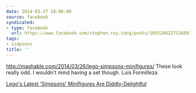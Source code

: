 ```yaml
---
date: 2014-03-27 18:06:00
source: facebook
syndicated:
- type: facebook
  url: https://www.facebook.com/stephen.roy.tang/posts/10152862275168912
tags:
- simpsons
title: ''
---
```


http://mashable.com/2014/03/26/lego-simpsons-minifigures/ These look really odd. I wouldn't mind having a set though. Luis Formilleza

[Lego's Latest 'Simpsons' Minifigures Are Diddly-Delightful](http://mashable.com/2014/03/26/lego-simpsons-minifigures/)